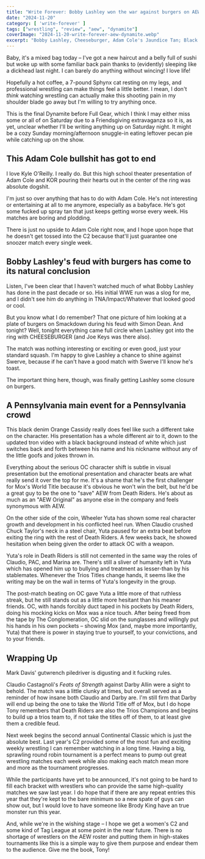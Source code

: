 ```yaml
---
title: "Write Forever: Bobby Lashley won the war against burgers on AEW Dynamite for November 20"
date: "2024-11-20"
category: [ 'write-forever' ]
tags: ["wrestling", "review", "aew", "dynamite"]
coverImage: "2024-11-20-write-forever-aew-dynamite.webp"
excerpt: "Bobby Lashley, Cheeseburger, Adam Cole's Jaundice Tan; Black Denim, Feats of Strength, Roddy's Mother Shot His Dad – we didn't start the fire on AEW Dynamite!"
---
```


Baby, it's a mixed bag today – I've got a new haircut and a belly full of sushi but woke up with some familiar back pain thanks to (evidently) sleeping like a dickhead last night. I can barely do anything without wincing! I love life!

Hopefully a hot coffee, a 7-pound Sphynx cat resting on my legs, and professional wrestling can make things feel a little better. I mean, I don't _think_ watching wrestling can actually make this shooting pain in my shoulder blade go away but I'm willing to try anything once.

This is the final Dynamite before Full Gear, which I think I may either miss some or all of on Saturday due to a Friendsgiving extravaganza so it is, as yet, unclear whether I'll be writing anything up on Saturday night. It might be a cozy Sunday morning/afternoon snuggle-in eating leftover pecan pie while catching up on the show.

## This Adam Cole bullshit has got to end

I love Kyle O'Reilly. I really do. But this high school theater presentation of Adam Cole and KOR pouring their hearts out in the center of the ring was absolute dogshit.

I'm just so over anything that has to do with Adam Cole. He's not interesting or entertaining at all to me anymore, especially as a babyface. He's got some fucked up spray tan that just keeps getting worse every week. His matches are boring and plodding.

There is just no upside to Adam Cole right now, and I hope upon hope that he doesn't get tossed into the C2 because that'll just guarantee one snoozer match every single week.

## Bobby Lashley's feud with burgers has come to its natural conclusion

Listen, I've been clear that I haven't watched much of what Bobby Lashley has done in the past decade or so. His initial WWE run was a slog for me, and I didn't see him do anything in TNA/Impact/Whatever that looked good or cool.

But you know what I do remember? That one picture of him looking at a plate of burgers on Smackdown during his feud with Simon Dean. And tonight? Well, tonight everything came full circle when Lashley got into the ring with CHEESEBURGER (and Joe Keys was there also).

The match was nothing interesting or exciting or even good, just your standard squash. I'm happy to give Lashley a chance to shine against Swerve, because if he can't have a good match with Swerve I'll know he's toast.

The important thing here, though, was finally getting Lashley some closure on burgers.

## A Pennsylvania main event for a Pennsylvania crowd

This black denim Orange Cassidy really does feel like such a different take on the character. His presentation has a whole different air to it, down to the updated tron video with a black background instead of white which just switches back and forth between his name and his nickname without any of the little goofs and jokes thrown in.

Everything about the serious OC character shift is subtle in visual presentation but the emotional presentation and character beats are what really send it over the top for me. It's a shame that he's the first challenger for Mox's World Title because it's obvious he won't win the belt, but he'd be a great guy to be the one to "save" AEW from Death Riders. He's about as much as an "AEW Original" as anyone else in the company and feels synonymous with AEW.

On the other side of the coin, Wheeler Yuta has shown some real character growth and development in his conflicted heel run. When Claudio crushed Chuck Taylor's neck in a steel chair, Yuta paused for an extra beat before exiting the ring with the rest of Death Riders. A few weeks back, he showed hesitation when being given the order to attack OC with a weapon.

Yuta's role in Death Riders is still not cemented in the same way the roles of Claudio, PAC, and Marina are. There's still a sliver of humanity left in Yuta which has opened him up to bullying and treatment as lesser-than by his stablemates. Whenever the Trios Titles change hands, it seems like the writing may be on the wall in terms of Yuta's longevity in the group.

The post-match beating on OC gave Yuta a little more of that ruthless streak, but he still stands out as a little more hesitant than his meaner friends. OC, with hands forcibly duct taped in his pockets by Death Riders, doing his mocking kicks on Mox was a nice touch. After being freed from the tape by The Conglomeration, OC slid on the sunglasses and willingly put his hands in his own pockets – showing Mox (and, maybe more importantly, Yuta) that there is power in staying true to yourself, to your convictions, and to your friends.

## Wrapping Up

Mark Davis' gutwrench piledriver is digusting and it fucking rules.

Claudio Castagnoli's _Feats of Strength_ against Darby Allin were a sight to behold. The match was a little clunky at times, but overall served as a reminder of how insane both Claudio and Darby are. I'm still firm that Darby will end up being the one to take the World Title off of Mox, but I do hope Tony remembers that Death Riders are also the Trios Champions and begins to build up a trios team to, if not take the titles off of them, to at least give them a credible feud.

Next week begins the second annual Continental Classic which is just the absolute best. Last year's C2 provided some of the most fun and exciting weekly wrestling I can remember watching in a long time. Having a big, sprawling round robin tournament is a perfect means to pump out great wrestling matches each week while also making each match mean more and more as the tournament progresses.

While the participants have yet to be announced, it's not going to be hard to fill each bracket with wrestlers who can provide the same high-quality matches we saw last year. I do hope that if there are any repeat entries this year that they're kept to the bare minimum so a new spate of guys can show out, but I would love to have someone like Brody King have an true monster run this year.

And, while we're in the wishing stage – I hope we get a women's C2 and some kind of Tag League at some point in the near future. There is no shortage of wrestlers on the AEW roster and putting them in high-stakes tournaments like this is a simple way to give them purpose and endear them to the audience. Give me the book, Tony!